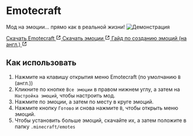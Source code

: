 # Emotecraft
Мод на эмоции... прямо как в реальной жизни!
![Демонстрация](../../_static/images/mods/emotecraft/demo.webp)

<p class="mod-links">
    <a class="reference external" target="_blank" href="https://modrinth.com/mod/emotecraft" rel="nofollow noopener">
        Скачать Emotecraft
        <svg xmlns="http://www.w3.org/2000/svg" fill="currentColor" height="1em" width="1em" stroke="none" viewBox="0 0 24 24"><path d="m13 3 3.293 3.293-7 7 1.414 1.414 7-7L21 11V3z"></path><path d="M19 19H5V5h7l-2-2H5c-1.103 0-2 .897-2 2v14c0 1.103.897 2 2 2h14c1.103 0 2-.897 2-2v-5l-2-2v7z"></path></svg>
    </a>
    <a class="reference external" target="_blank" href="https://docs.google.com/document/d/1AK0w8M1_oZ3Z3VxoETT4QJ-OjVsP1AzqE0kHhSazymQ/edit" rel="nofollow noopener">
        Скачать эмоции
        <svg xmlns="http://www.w3.org/2000/svg" fill="currentColor" height="1em" width="1em" stroke="none" viewBox="0 0 24 24"><path d="m13 3 3.293 3.293-7 7 1.414 1.414 7-7L21 11V3z"></path><path d="M19 19H5V5h7l-2-2H5c-1.103 0-2 .897-2 2v14c0 1.103.897 2 2 2h14c1.103 0 2-.897 2-2v-5l-2-2v7z"></path></svg>
    </a>
    <a class="reference external" target="_blank" href="https://kosmx.gitbook.io/emotecraft/tutorial/custom-emotes" rel="nofollow noopener">
        Гайд по созданию эмоций (на англ.)
        <svg xmlns="http://www.w3.org/2000/svg" fill="currentColor" height="1em" width="1em" stroke="none" viewBox="0 0 24 24"><path d="m13 3 3.293 3.293-7 7 1.414 1.414 7-7L21 11V3z"></path><path d="M19 19H5V5h7l-2-2H5c-1.103 0-2 .897-2 2v14c0 1.103.897 2 2 2h14c1.103 0 2-.897 2-2v-5l-2-2v7z"></path></svg>
    </a>
</p>

## Как использовать
1. Нажмите на клавишу открытия меню Emotecraft (по умолчанию <code class="key">B</code> (англ.))
2. Кликните по кнопке <code class="key">Все эмоции</code> в правом нижнем углу, а
   затем на <code class="key">Настройка эмоций</code>, чтобы настроить мод.
3. Нажмите по эмоции, а затем по месту в круге эмоций.
4. Нажмите кнопку <code class="key">Готово</code> и снова нажмите <code class="key">B</code>,
   чтобы открыть меню эмоций.
5. Чтобы установить больше эмоций, скачайте их, а затем положите в папку `.minecraft/emotes`
